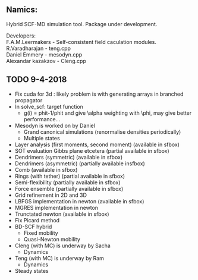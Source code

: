 ## Namics:

Hybrid SCF-MD simulation tool. Package under development.

Developers:  
F.A.M.Leermakers - Self-consistent field caculation modules.  
R.Varadharajan - teng.cpp  
Daniel Emmery - mesodyn.cpp  
Alexandar kazakzov - Cleng.cpp  

## TODO 9-4-2018
- Fix cuda for 3d : likely problem is with generating arrays in branched propagator  
- In solve_scf: target function  
	- g(i) = phit-1/phit and give \alpha weighting with \phi, may give better performance...  
- Mesodyn is worked on by Daniel  
	- Grand canonical simulations (renormalise densities periodically)  
	- Multiple states  
- Layer analysis (first moments, second moment) (available in sfbox)  
- SOT evaluation Gibbs plane etcetera (partial available in sfbox)  
- Dendrimers (symmetric) (available in sfbox)  
- Dendrimers (asymmetric) (partially available insfbox)  
- Comb (available in sfbox)  
- Rings (with tether) (partial available in sfbox)  
- Semi-flexibility (partially available in sfbox)  
- Force ensemble (partially available in sfbox)  
- Grid refinement in 2D and 3D  
- LBFGS implementation in newton (available in sfbox)  
- MGRES implementation in newton  
- Trunctated newton  (available in sfbox)  
- Fix Picard method  
- BD-SCF hybrid  
	- Fixed mobility  
	- Quasi-Newton mobility  
- Cleng (with MC) is underway by Sacha  
	- Dynamics  
- Teng (with MC) is underway by Ram  
	- Dynamics  
- Steady states  

